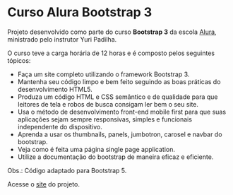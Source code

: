 # Curso Alura Bootstrap 3

<p>Projeto desenvolvido como parte do curso <b>Bootstrap 3</b> da escola <a href="https://www.alura.com.br/">Alura</a>, ministrado pelo instrutor Yuri Padilha.</p>
<p>O curso teve a carga horária de 12 horas e é composto pelos seguintes tópicos:</p>
<ul>
<li>Faça um site completo utilizando o framework Bootstrap 3.</li>
<li>Mantenha seu código limpo e bem feito seguindo as boas práticas do desenvolvimento HTML5.</li>
<li>Produza um código HTML e CSS semântico e de qualidade para que leitores de tela e robos de busca consigam ler bem o seu site.</li>
<li>Usa o método de desenvolvimento front-end mobile first para que suas aplicações sejam sempre responsivas, simples e funcionais independente do dispositivo.</li>
<li>Aprenda a usar os thumbnails, panels, jumbotron, carosel e navbar do bootstrap.</li>
<li>Veja como é feita uma página single page application.</li>
<li>Utilize a documentação do bootstrap de maneira eficaz e eficiente.</li>
</ul>
<p>Obs.: Código adaptado para Bootstrap 5.</p>
<p>Acesse o <a href="https://mardemor.github.io/alura-bootstrap3" target="_blank">site</a> do projeto.<p>
